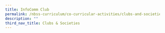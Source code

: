 ```yaml
---
title: InfoComm Club
permalink: /nbss-curriculum/co-curricular-activities/clubs-and-societies/infocomm-club
description: ""
third_nav_title: Clubs & Societies
---
```


